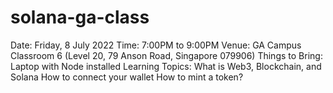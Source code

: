 # solana-ga-class
Date: Friday, 8 July 2022  Time: 7:00PM to 9:00PM  Venue: GA Campus Classroom 6 (Level 20, 79 Anson Road, Singapore 079906)  Things to Bring: Laptop with Node installed  Learning Topics:  What is Web3, Blockchain, and Solana  How to connect your wallet  How to mint a token?
